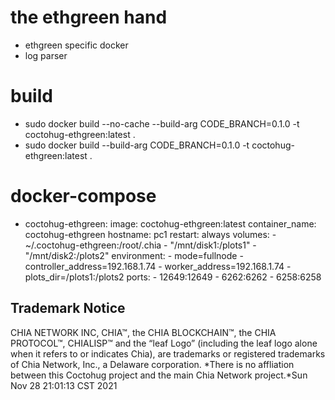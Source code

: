 # the ethgreen hand
- ethgreen specific docker
- log parser

# build
- sudo docker build --no-cache --build-arg CODE_BRANCH=0.1.0 -t coctohug-ethgreen:latest .
- sudo docker build --build-arg CODE_BRANCH=0.1.0 -t coctohug-ethgreen:latest .

# docker-compose
- coctohug-ethgreen: 
        image: coctohug-ethgreen:latest 
        container_name: coctohug-ethgreen
        hostname: pc1 
        restart: always 
        volumes: 
            - ~/.coctohug-ethgreen:/root/.chia 
            - "/mnt/disk1:/plots1" 
            - "/mnt/disk2:/plots2" 
        environment: 
            - mode=fullnode 
            - controller_address=192.168.1.74 
            - worker_address=192.168.1.74
            - plots_dir=/plots1:/plots2 
        ports: 
            - 12649:12649 
            - 6262:6262 
            - 6258:6258

## Trademark Notice
CHIA NETWORK INC, CHIA™, the CHIA BLOCKCHAIN™, the CHIA PROTOCOL™, CHIALISP™ and the “leaf Logo” (including the leaf logo alone when it refers to or indicates Chia), are trademarks or registered trademarks of Chia Network, Inc., a Delaware corporation. *There is no affliation between this Coctohug project and the main Chia Network project.*Sun Nov 28 21:01:13 CST 2021
